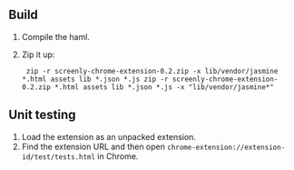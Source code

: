 Build
-----

1. Compile the haml.
1. Zip it up:

        zip -r screenly-chrome-extension-0.2.zip -x lib/vendor/jasmine *.html assets lib *.json *.js zip -r screenly-chrome-extension-0.2.zip *.html assets lib *.json *.js -x "lib/vendor/jasmine*"

Unit testing
------------

1. Load the extension as an unpacked extension.
2. Find the extension URL and then open `chrome-extension://extension-id/test/tests.html` in Chrome.